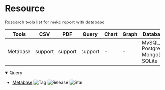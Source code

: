 # Resource

Research tools list for make report with database

|Tools|CSV|PDF|Query|Chart|Graph|Database|Comment|
|-|-|-|-|-|-|-|-|
|Metabase|support|support|support|-|-|MySQL, Postgres, MongoDB, SQLite|Simple|


<details open>
    <summary>Query</summary>

   - [Metabase](https://github.com/metabase/metabase)  ![Tag](https://img.shields.io/github/v/tag/metabase/metabase) ![Release](https://img.shields.io/github/v/release/metabase/metabase) ![Star](https://img.shields.io/github/stars/metabase/metabase)
</details>
